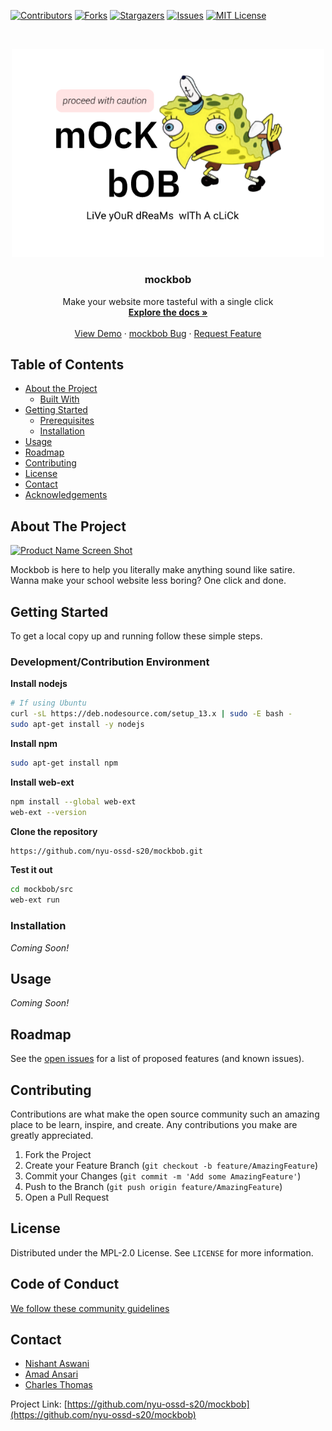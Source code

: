 <!--
*** Thanks for checking out this README Template. If you have a suggestion that would
*** make this better, please fork the repository and create a pull request or simply open
*** an issue with the tag "enhancement".
*** Thanks again! Now go create something AMAZING! :D
***
***
***
*** To avoid retyping too much info. Do a search and replace for the following:
*** nyu-ossd-s20, repository, twitter_handle, email
-->

<!-- PROJECT SHIELDS -->
<!--
*** I'm using markdown "reference style" links for readability.
*** Reference links are enclosed in brackets [ ] instead of parentheses ( ).
*** See the bottom of this document for the declaration of the reference variables
*** for contributors-url, forks-url, etc. This is an optional, concise syntax you may use.
*** https://www.markdownguide.org/basic-syntax/#reference-style-links
-->
[![Contributors][contributors-shield]][contributors-url]
[![Forks][forks-shield]][forks-url]
[![Stargazers][stars-shield]][stars-url]
[![Issues][issues-shield]][issues-url]
[![MIT License][license-shield]][license-url]

<!-- PROJECT LOGO -->
<br />
<p align="center">
  <a href="https://github.com/nyu-ossd-s20/mockbob">
    <img src="images/mockbob.png" alt="Logo" width="500">
  </a>

  <h3 align="center">mockbob</h3>

  <p align="center">
    Make your website more tasteful with a single click
    <br />
    <a href="https://github.com/nyu-ossd-s20/mockbob"><strong>Explore the docs »</strong></a>
    <br />
    <br />
    <a href="https://github.com/nyu-ossd-s20/mockbob">View Demo</a>
    ·
    <a href="https://github.com/nyu-ossd-s20/mockbob/issues">mockbob Bug</a>
    ·
    <a href="https://github.com/nyu-ossd-s20/mockbob/issues">Request Feature</a>
  </p>
</p>



<!-- TABLE OF CONTENTS -->
## Table of Contents

* [About the Project](#about-the-project)
  * [Built With](#built-with)
* [Getting Started](#getting-started)
  * [Prerequisites](#prerequisites)
  * [Installation](#installation)
* [Usage](#usage)
* [Roadmap](#roadmap)
* [Contributing](#contributing)
* [License](#license)
* [Contact](#contact)
* [Acknowledgements](#acknowledgements)


<!-- ABOUT THE PROJECT -->
## About The Project

[![Product Name Screen Shot][product-screenshot]](https://example.com)

Mockbob is here to help you literally make anything sound like satire. Wanna make your school website less boring? One click and done.

<!-- ### Built With

* []()
* []()
* []() -->

<!-- GETTING STARTED -->
## Getting Started

To get a local copy up and running follow these simple steps.

### Development/Contribution Environment

**Install nodejs**
```sh
# If using Ubuntu
curl -sL https://deb.nodesource.com/setup_13.x | sudo -E bash -
sudo apt-get install -y nodejs
```
**Install npm**
```sh
sudo apt-get install npm
```
**Install web-ext**
```sh
npm install --global web-ext
web-ext --version
```
**Clone the repository**
```sh
https://github.com/nyu-ossd-s20/mockbob.git
```

**Test it out**
```sh
cd mockbob/src
web-ext run
```

### Installation

_Coming Soon!_

<!-- USAGE EXAMPLES -->
## Usage

_Coming Soon!_

<!-- ROADMAP -->
## Roadmap

See the [open issues](https://github.com/nyu-ossd-s20/mockbob/issues) for a list of proposed features (and known issues).

<!-- CONTRIBUTING -->
## Contributing

Contributions are what make the open source community such an amazing place to be learn, inspire, and create. Any contributions you make are greatly appreciated.

1. Fork the Project
2. Create your Feature Branch (`git checkout -b feature/AmazingFeature`)
3. Commit your Changes (`git commit -m 'Add some AmazingFeature'`)
4. Push to the Branch (`git push origin feature/AmazingFeature`)
5. Open a Pull Request


<!-- LICENSE -->
## License

Distributed under the MPL-2.0 License. See `LICENSE` for more information.

<!-- CODE OF CONDUCT -->
## Code of Conduct

[We follow these community guidelines](https://www.mozilla.org/en-US/about/governance/policies/participation/)

<!-- CONTACT -->
## Contact

* [Nishant Aswani](https://github.com/niniack)
* [Amad Ansari](https://github.com/amad-a)
* [Charles Thomas](https://github.com/Charleshthomasiii)

Project Link: [https://github.com/nyu-ossd-s20/mockbob](https://github.com/nyu-ossd-s20/mockbob)

<!-- ACKNOWLEDGEMENTS -->
<!-- ## Acknowledgements

* []()
* []()
* []() -->

<!-- MARKDOWN LINKS & IMAGES -->
<!-- https://www.markdownguide.org/basic-syntax/#reference-style-links -->
[contributors-shield]: https://img.shields.io/github/contributors/nyu-ossd-s20/mockbob.svg?style=flat-square
[contributors-url]: https://github.com/nyu-ossd-s20/mockbob/graphs/contributors
[forks-shield]: https://img.shields.io/github/forks/nyu-ossd-s20/mockbob.svg?style=flat-square
[forks-url]: https://github.com/nyu-ossd-s20/mockbob/network/members
[stars-shield]: https://img.shields.io/github/stars/nyu-ossd-s20/mockbob.svg?style=flat-square
[stars-url]:https://github.com/nyu-ossd-s20/mockbob/stargazers
[issues-shield]: https://img.shields.io/github/issues/nyu-ossd-s20/dropmoji.svg?style=flat-square
[issues-url]: https://github.com/nyu-ossd-s20/dropmoji/issues
[license-shield]: https://img.shields.io/github/license/nyu-ossd-s20/dropmoji.svg?style=flat-square
[license-url]: https://github.com/nyu-ossd-s20/dropmoji/blob/master/LICENSE
[product-screenshot]: images/screenshot.png
